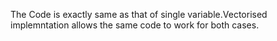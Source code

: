 The Code is exactly same as that of single variable.Vectorised implemntation allows the same code to work for both cases.
